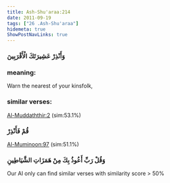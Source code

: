 ```yaml
---
title: Ash-Shu'araa:214
date: 2011-09-19
tags: ["26 .Ash-Shu'araa"]
hidemeta: true 
ShowPostNavLinks: true 
---
```

### وَأَنْذِرْ عَشِيرَتَكَ الْأَقْرَبِينَ
### meaning: 
Warn the nearest of your kinsfolk,
### similar verses: 

[Al-Muddaththir:2](/74/2) (sim:53.1%)

### قُمْ فَأَنْذِرْ

[Al-Muminoon:97](/23/97) (sim:51.1%)

### وَقُلْ رَبِّ أَعُوذُ بِكَ مِنْ هَمَزَاتِ الشَّيَاطِينِ

Our AI only can find similar verses with similarity score > 50% 


